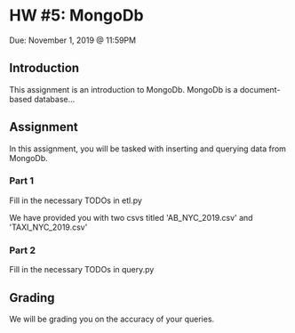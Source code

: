 # HW #5: MongoDb

Due: November 1, 2019 @ 11:59PM

<h2>Introduction</h2>
This assignment is an introduction to MongoDb. MongoDb is a document-based database... 

<h2>Assignment</h2>
In this assignment, you will be tasked with inserting and querying data from MongoDb. 

<h3>Part 1</h3>
Fill in the necessary TODOs in etl.py

We have provided you with two csvs titled 'AB_NYC_2019.csv' and 'TAXI_NYC_2019.csv'

<h3>Part 2</h3>
Fill in the necessary TODOs in query.py

<h2>Grading</h2>

We will be grading you on the accuracy of your queries.


